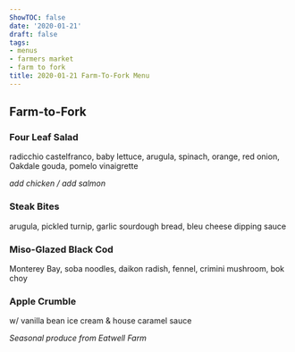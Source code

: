 ```yaml
---
ShowTOC: false
date: '2020-01-21'
draft: false
tags:
- menus
- farmers market
- farm to fork
title: 2020-01-21 Farm-To-Fork Menu
---
```


## Farm\-to\-Fork

### Four Leaf Salad

radicchio castelfranco, baby lettuce, arugula, spinach,
orange, red onion, Oakdale gouda, pomelo vinaigrette

*add chicken / add salmon*

### Steak Bites

arugula, pickled turnip, garlic sourdough bread,
bleu cheese dipping sauce 

### Miso\-Glazed Black Cod

Monterey Bay, soba noodles, daikon radish, fennel,
crimini mushroom, bok choy

### Apple Crumble

w/ vanilla bean ice cream & house caramel sauce


*Seasonal produce from Eatwell Farm*
